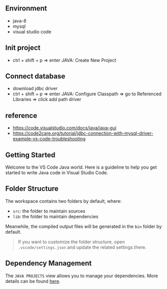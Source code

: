 ## Environment
- java-8
- mysql
- visual studio code
## Init project
- ctrl + shift + p => enter JAVA: Create New Project

## Connect database
- download jdbc driver
- ctrl + shift + p => enter JAVA: Configure Classpath => go to Referenced Libraries => click add path driver

## reference
- https://code.visualstudio.com/docs/java/java-gui
- https://code2care.org/tutorial/jdbc-connection-with-mysql-driver-example-vs-code-troubleshooting

## Getting Started

Welcome to the VS Code Java world. Here is a guideline to help you get started to write Java code in Visual Studio Code.

## Folder Structure

The workspace contains two folders by default, where:

- `src`: the folder to maintain sources
- `lib`: the folder to maintain dependencies

Meanwhile, the compiled output files will be generated in the `bin` folder by default.

> If you want to customize the folder structure, open `.vscode/settings.json` and update the related settings there.

## Dependency Management

The `JAVA PROJECTS` view allows you to manage your dependencies. More details can be found [here](https://github.com/microsoft/vscode-java-dependency#manage-dependencies).
